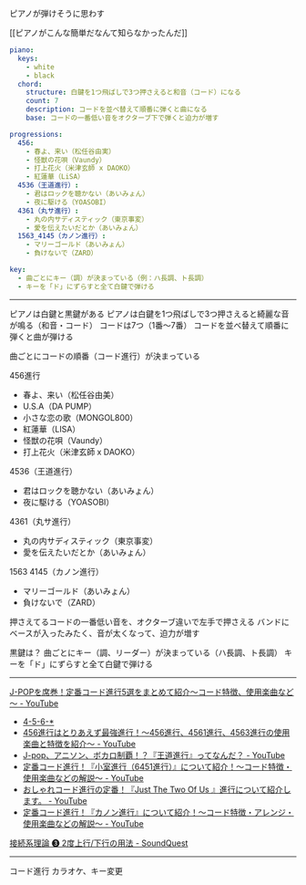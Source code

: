 ピアノが弾けそうに思わす

[[ピアノがこんな簡単だなんて知らなかったんだ]]

```yaml
piano:
  keys:
    - white
    - black
  chord:
    structure: 白鍵を1つ飛ばしで3つ押さえると和音（コード）になる
    count: 7
    description: コードを並べ替えて順番に弾くと曲になる
    base: コードの一番低い音をオクターブ下で弾くと迫力が増す

progressions:
  456:
    - 春よ、来い（松任谷由実）
    - 怪獣の花唄（Vaundy）
    - 打上花火（米津玄師 x DAOKO）
    - 紅蓮華（LiSA）
  4536（王道進行）:
    - 君はロックを聴かない（あいみょん）
    - 夜に駆ける（YOASOBI）
  4361（丸サ進行）:
    - 丸の内サディスティック（東京事変）
    - 愛を伝えたいだとか（あいみょん）
  1563_4145（カノン進行）:
    - マリーゴールド（あいみょん）
    - 負けないで（ZARD）

key:
  - 曲ごとにキー（調）が決まっている（例：ハ長調、ト長調）
  - キーを「ド」にずらすと全て白鍵で弾ける
```

---

ピアノは白鍵と黒鍵がある
ピアノは白鍵を1つ飛ばしで3つ押さえると綺麗な音が鳴る（和音・コード）
コードは7つ（1番〜7番）
コードを並べ替えて順番に弾くと曲が弾ける

曲ごとにコードの順番（コード進行）が決まっている

456進行
- 春よ、来い（松任谷由美）
- U.S.A（DA PUMP）
- 小さな恋の歌（MONGOL800）
- 紅蓮華（LISA）
- 怪獣の花唄（Vaundy）
- 打上花火（米津玄師 x DAOKO）

4536（王道進行）
- 君はロックを聴かない（あいみょん）
- 夜に駆ける（YOASOBI）

4361（丸サ進行）
- 丸の内サディスティック（東京事変）
- 愛を伝えたいだとか（あいみょん）

1563 4145（カノン進行）
- マリーゴールド（あいみょん）
- 負けないで（ZARD）

押さえてるコードの一番低い音を、オクターブ違いで左手で押さえる
バンドにベースが入ったみたく、音が太くなって、迫力が増す


黒鍵は？
曲ごとにキー（調、リーダー）が決まっている（ハ長調、ト長調）
キーを「ド」にずらすと全て白鍵で弾ける

---

[J-POPを席巻！定番コード進行5選をまとめて紹介～コード特徴、使用楽曲など～ - YouTube](https://www.youtube.com/watch?v=RdQC3A8RqPc)

- [4-5-6-\*](https://open.spotify.com/playlist/4W3o4gDDrRMmyoEDdUH4pf?go=1&sp_cid=3ff1cbcc1728c2deb5d6d1d1d754e766&utm_source=embed_player_p&utm_medium=desktop&nd=1&dlsi=d8c55af196504262)
- [456進行はとりあえず最強進行！～456進行、4561進行、4563進行の使用楽曲と特徴を紹介～ - YouTube](https://www.youtube.com/watch?v=gyMTbE_86EQ)
- [J-pop、アニソン、ボカロ制覇！？『王道進行』ってなんだ？ - YouTube](https://www.youtube.com/watch?v=OOa2ghV1_Pc)
- [定番コード進行！『小室進行（6451進行）』について紹介！～コード特徴・使用楽曲などの解説～ - YouTube](https://www.youtube.com/watch?v=yVpVqSDwx-c)
- [おしゃれコード進行の定番！『Just The Two Of Us 』進行について紹介します。 - YouTube](https://www.youtube.com/watch?v=d3uqqoBMh34)
- [定番コード進行！『カノン進行』について紹介！～コード特徴・アレンジ・使用楽曲などの解説～ - YouTube](https://www.youtube.com/watch?v=tD-0G9c4MBU)


[接続系理論 ❸ 2度上行/下行の用法 - SoundQuest](https://soundquest.jp/quest/nexus-system/nx-2nd/)

---

コード進行
カラオケ、キー変更

